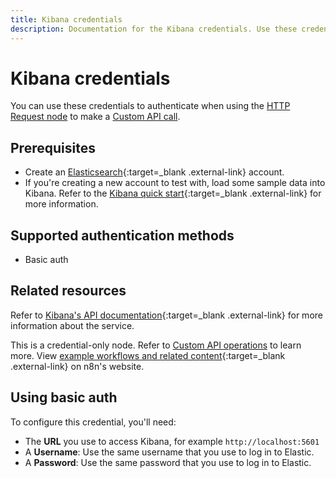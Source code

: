 ```yaml
---
title: Kibana credentials
description: Documentation for the Kibana credentials. Use these credentials to authenticate Kibana in n8n, a workflow automation platform.
---
```


# Kibana credentials

You can use these credentials to authenticate when using the [HTTP Request node](/integrations/builtin/core-nodes/n8n-nodes-base.httprequest/) to make a [Custom API call](/integrations/custom-operations/).

## Prerequisites

- Create an [Elasticsearch](https://www.elastic.co/){:target=_blank .external-link} account.
- If you're creating a new account to test with, load some sample data into Kibana. Refer to the [Kibana quick start](https://www.elastic.co/guide/en/kibana/current/get-started.html){:target=_blank .external-link} for more information.

## Supported authentication methods

- Basic auth

## Related resources

Refer to [Kibana's API documentation](https://www.elastic.co/guide/en/kibana/current/api.html){:target=_blank .external-link} for more information about the service.

This is a credential-only node. Refer to [Custom API operations](/integrations/custom-operations/) to learn more. View [example workflows and related content](https://n8n.io/integrations/kibana/){:target=_blank .external-link} on n8n's website.

## Using basic auth

To configure this credential, you'll need:

- The **URL** you use to access Kibana, for example `http://localhost:5601`
- A **Username**: Use the same username that you use to log in to Elastic.
- A **Password**: Use the same password that you use to log in to Elastic.